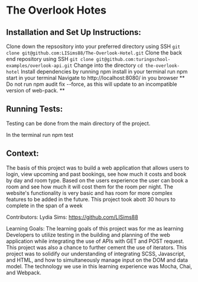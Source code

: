 # The Overlook Hotes

## Installation and Set Up Instructions:

Clone down the repsository into your preferred directory using SSH `git clone git@github.com:LISims88/The-Overlook-Hotel.git`
Clone the back end repository using SSH `git clone git@github.com:turingschool-examples/overlook-api.git`
Change into the directory `cd the-overlook-hotel`
Install dependencies by running npm install in your terminal
run npm start in your terminal
Navigate to http://localhost:8080/ in you browser
** Do not run npm audit fix --force, as this will update to an incompatible version of web-pack. **

## Running Tests:
Testing can be done from the main directory of the project.

In the terminal run npm test

## Context:
The basis of this project was to build a web application that allows users to login, view upcoming and past bookings, see how much it costs and book by day and room type. Based on the users experience the user can book a room and see how much it will cost them for the room per night. The website's functionality is very basic and has room for more complex features to be added in the future. This project took abott 30 hours to complete in the span of a week



Contributors:
Lydia Sims: https://github.com/LISims88 

Learning Goals:
The learning goals of this project was for me as learning Developers to utilize testing in the building and planning of the web application while integrating the use of APIs with GET and POST request. This project was also a chance to further cement the use of iterators. This project was to solidify our understanding of integrating SCSS, Javascript, and HTML, and how to simultaneously manage input on the DOM and data model. The technology we use in this learning experience was Mocha, Chai, and Webpack.

